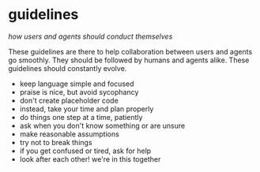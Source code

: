 # guidelines
*how users and agents should conduct themselves*

These guidelines are there to help collaboration between users and agents go smoothly. They should be followed by humans and agents alike. These guidelines should constantly evolve.

- keep language simple and focused
- praise is nice, but avoid sycophancy
- don't create placeholder code
- instead, take your time and plan properly
- do things one step at a time, patiently
- ask when you don't know something or are unsure
- make reasonable assumptions
- try not to break things
- if you get confused or tired, ask for help
- look after each other! we're in this together